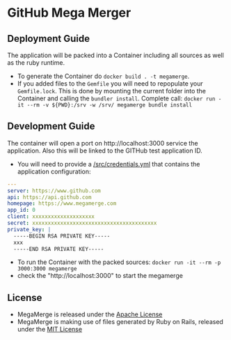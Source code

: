 # GitHub Mega Merger

## Deployment Guide
The application will be packed into a Container including all sources as well as the ruby runtime.
* To generate the Container do `docker build . -t megamerge`.
* If you added files to the `Gemfile` you will need to repopulate your `Gemfile.lock`. This is done by mounting the current folder into the Container and calling the `bundler install`. Complete call: `docker run -it --rm -v ${PWD}:/srv -w /srv/ megamerge bundle install`

## Development Guide
The container will open a port on http://localhost:3000 service the application. Also this will be linked to the GITHub test application ID.
* You will need to provide a [/src/credentials.yml](src/credentials.yml) that contains the application configuration:

```yaml
---
server: https://www.github.com
api: https://api.github.com
homepage: https://www.megamerge.com
app_id: 0
client: xxxxxxxxxxxxxxxxxxxx
secret: xxxxxxxxxxxxxxxxxxxxxxxxxxxxxxxxxxxxxxxx
private_key: |
  -----BEGIN RSA PRIVATE KEY-----
  xxx
  -----END RSA PRIVATE KEY-----
```
* To run the Container with the packed sources: `docker run -it --rm -p 3000:3000 megamerge`
* check the "http://localhost:3000" to start the megamerge

## License
* MegaMerge is released under the [Apache License](LICENSE)
* MegaMerge is making use of files generated by Ruby on Rails, released under the [MIT License](MIT-LICENSE)
